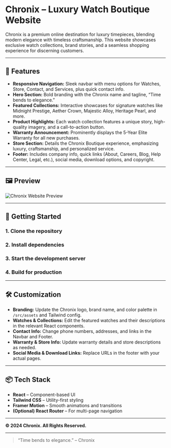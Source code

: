# Chronix – Luxury Watch Boutique Website

Chronix is a premium online destination for luxury timepieces, blending modern elegance with timeless craftsmanship. This website showcases exclusive watch collections, brand stories, and a seamless shopping experience for discerning customers.

---

## 🌟 Features

- **Responsive Navigation:** Sleek navbar with menu options for Watches, Store, Contact, and Services, plus quick contact info.
- **Hero Section:** Bold branding with the Chronix name and tagline, “Time bends to elegance.”
- **Featured Collections:** Interactive showcases for signature watches like Midnight Prestige, Aether Crown, Majestic Alloy, Heritage Pearl, and more.
- **Product Highlights:** Each watch collection features a unique story, high-quality imagery, and a call-to-action button.
- **Warranty Announcement:** Prominently displays the 5-Year Elite Warranty for all new purchases.
- **Store Section:** Details the Chronix Boutique experience, emphasizing luxury, craftsmanship, and personalized service.
- **Footer:** Includes company info, quick links (About, Careers, Blog, Help Center, Legal, etc.), social media, download options, and copyright.

---

## 🖼️ Preview

![Chronix Website Preview](https://chronix-vite.vercel.app/) <!-- Replace with your own screenshot -->

---

## 🚀 Getting Started

### 1. Clone the repository


### 2. Install dependencies


### 3. Start the development server


### 4. Build for production


---

## 🛠️ Customization

- **Branding:** Update the Chronix logo, brand name, and color palette in `/src/assets` and Tailwind config.
- **Watches & Collections:** Edit the featured watches and their descriptions in the relevant React components.
- **Contact Info:** Change phone numbers, addresses, and links in the Navbar and Footer.
- **Warranty & Store Info:** Update warranty details and store descriptions as needed.
- **Social Media & Download Links:** Replace URLs in the footer with your actual pages.

---

## 📦 Tech Stack

- **React** – Component-based UI
- **Tailwind CSS** – Utility-first styling
- **Framer Motion** – Smooth animations and transitions
- **(Optional) React Router** – For multi-page navigation

---


**© 2024 Chronix. All Rights Reserved.**

---

> “Time bends to elegance.” – Chronix
